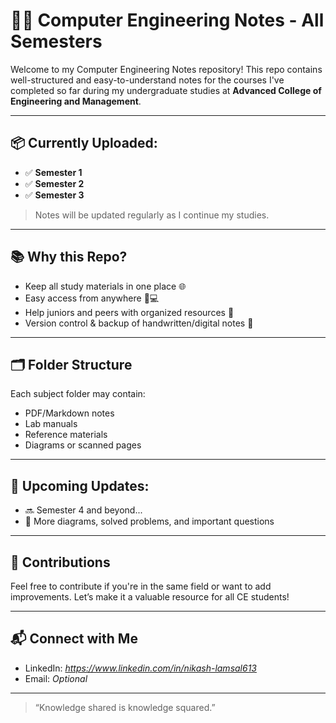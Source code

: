 # 👨‍💻 Computer Engineering Notes - All Semesters

Welcome to my Computer Engineering Notes repository! This repo contains well-structured and easy-to-understand notes for the courses I've completed so far during my undergraduate studies at **Advanced College of Engineering and Management**.

---

## 📦 Currently Uploaded:
- ✅ **Semester 1**
- ✅ **Semester 2**
- ✅ **Semester 3**

> Notes will be updated regularly as I continue my studies.

---

## 📚 Why this Repo?

- Keep all study materials in one place 🌐
- Easy access from anywhere 📱💻
- Help juniors and peers with organized resources 🤝
- Version control & backup of handwritten/digital notes 📝

---

## 🗂 Folder Structure


Each subject folder may contain:
- PDF/Markdown notes
- Lab manuals
- Reference materials
- Diagrams or scanned pages

---

## 📅 Upcoming Updates:

- 🔜 Semester 4 and beyond...
- 🔁 More diagrams, solved problems, and important questions

---

## 🤝 Contributions

Feel free to contribute if you're in the same field or want to add improvements. Let’s make it a valuable resource for all CE students!

---

## 📬 Connect with Me

- LinkedIn: *https://www.linkedin.com/in/nikash-lamsal613*
- Email: *Optional*

---

> “Knowledge shared is knowledge squared.” 
